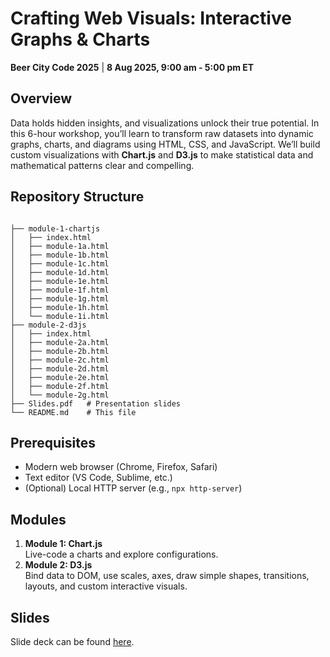 # Crafting Web Visuals: Interactive Graphs & Charts

**Beer City Code 2025** | **8 Aug 2025, 9:00 am - 5:00 pm ET**

## Overview
Data holds hidden insights, and visualizations unlock their true potential. In this 6-hour workshop, you’ll learn to transform raw datasets into dynamic graphs, charts, and diagrams using HTML, CSS, and JavaScript. We’ll build custom visualizations with **Chart.js** and **D3.js** to make statistical data and mathematical patterns clear and compelling.

## Repository Structure
```

├── module-1-chartjs
│   ├── index.html
│   ├── module-1a.html
│   ├── module-1b.html
│   ├── module-1c.html
│   ├── module-1d.html
│   ├── module-1e.html
│   ├── module-1f.html
│   ├── module-1g.html
│   ├── module-1h.html
│   └── module-1i.html
├── module-2-d3js
│   ├── index.html
│   ├── module-2a.html
│   ├── module-2b.html
│   ├── module-2c.html
│   ├── module-2d.html
│   ├── module-2e.html
│   ├── module-2f.html
│   └── module-2g.html
├── Slides.pdf   # Presentation slides
└── README.md    # This file
```

## Prerequisites
- Modern web browser (Chrome, Firefox, Safari)
- Text editor (VS Code, Sublime, etc.)
- (Optional) Local HTTP server (e.g., `npx http-server`)

## Modules
1. **Module 1: Chart.js**  
   Live-code a charts and explore configurations.
2. **Module 2: D3.js**  
   Bind data to DOM, use scales, axes, draw simple shapes, transitions, layouts, and custom interactive visuals.

## Slides
Slide deck can be found [here]().
